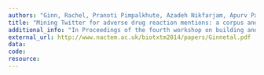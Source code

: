 ```yaml
---
authors: "Ginn, Rachel, Pranoti Pimpalkhute, Azadeh Nikfarjam, Apurv Patki, Karen O’Connor, Abeed Sarker, Karen Smith, and Graciela Gonzalez"
title: "Mining Twitter for adverse drug reaction mentions: a corpus and classification benchmark."
additional_info: "In Proceedings of the fourth workshop on building and evaluating resources for health and biomedical text processing, pp. 1-8. 2014."
external_url: http://www.nactem.ac.uk/biotxtm2014/papers/Ginnetal.pdf
data:
code:
resource:
---
```

